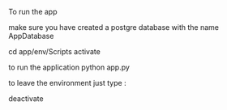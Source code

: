 To run the app

make sure you have created a postgre database with the name
AppDatabase

cd app/env/Scripts
activate

to run the application
python app.py

to leave the environment just type :

deactivate 